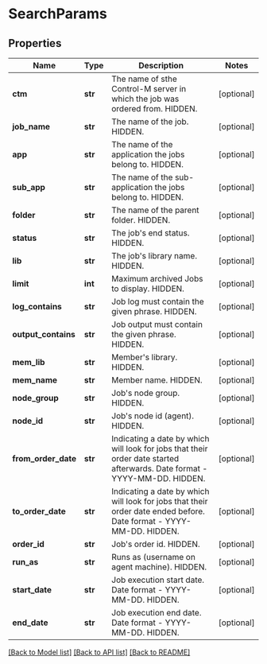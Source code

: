 # SearchParams

## Properties
Name | Type | Description | Notes
------------ | ------------- | ------------- | -------------
**ctm** | **str** | The name of sthe Control-M server in which the job was ordered from. HIDDEN. | [optional] 
**job_name** | **str** | The name of the job. HIDDEN. | [optional] 
**app** | **str** | The name of the application the jobs belong to. HIDDEN. | [optional] 
**sub_app** | **str** | The name of the sub-application the jobs belong to. HIDDEN. | [optional] 
**folder** | **str** | The name of the parent folder. HIDDEN. | [optional] 
**status** | **str** | The job&#x27;s end status. HIDDEN. | [optional] 
**lib** | **str** | The job&#x27;s library name. HIDDEN. | [optional] 
**limit** | **int** | Maximum archived Jobs to display. HIDDEN. | [optional] 
**log_contains** | **str** | Job log must contain the given phrase. HIDDEN. | [optional] 
**output_contains** | **str** | Job output must contain the given phrase. HIDDEN. | [optional] 
**mem_lib** | **str** | Member&#x27;s library. HIDDEN. | [optional] 
**mem_name** | **str** | Member name. HIDDEN. | [optional] 
**node_group** | **str** | Job&#x27;s node group. HIDDEN. | [optional] 
**node_id** | **str** | Job&#x27;s node id (agent). HIDDEN. | [optional] 
**from_order_date** | **str** | Indicating a date by which will look for jobs that their order date started afterwards. Date format - YYYY-MM-DD. HIDDEN. | [optional] 
**to_order_date** | **str** | Indicating a date by which will look for jobs that their order date ended before. Date format - YYYY-MM-DD. HIDDEN. | [optional] 
**order_id** | **str** | Job&#x27;s order id. HIDDEN. | [optional] 
**run_as** | **str** | Runs as (username on agent machine). HIDDEN. | [optional] 
**start_date** | **str** | Job execution start date. Date format - YYYY-MM-DD. HIDDEN. | [optional] 
**end_date** | **str** | Job execution end date. Date format - YYYY-MM-DD. HIDDEN. | [optional] 

[[Back to Model list]](../README.md#documentation-for-models) [[Back to API list]](../README.md#documentation-for-api-endpoints) [[Back to README]](../README.md)


